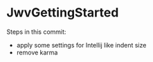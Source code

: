 # JwvGettingStarted

Steps in this commit: 

* apply some settings for Intellij like indent size
* remove karma

